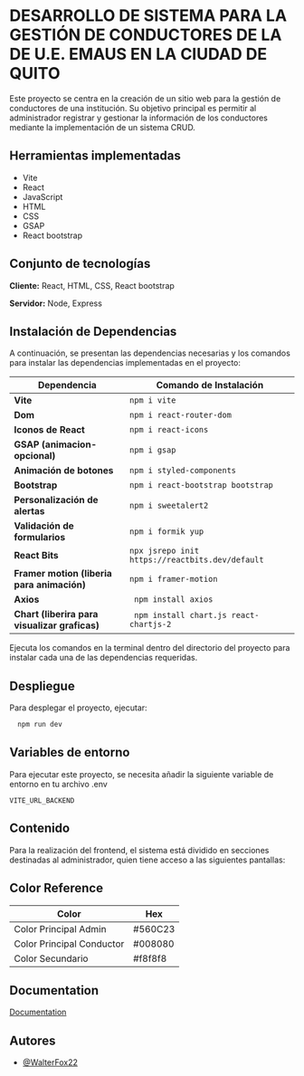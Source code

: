
# DESARROLLO DE SISTEMA PARA LA GESTIÓN DE CONDUCTORES DE LA DE U.E. EMAUS EN LA CIUDAD DE QUITO

Este proyecto se centra en la creación de un sitio web para la gestión de conductores de una institución. Su objetivo principal es permitir al administrador registrar y gestionar la información de los conductores mediante la implementación de un sistema CRUD.


## Herramientas implementadas

- Vite
- React
- JavaScript
- HTML
- CSS
- GSAP
- React bootstrap



## Conjunto de tecnologías

**Cliente:** React, HTML, CSS, React bootstrap

**Servidor:** Node, Express


## Instalación de Dependencias

A continuación, se presentan las dependencias necesarias y los comandos para instalar las dependencias implementadas en el proyecto:

| Dependencia       | Comando de Instalación                           |
|------------------|-----------------------------------------------|
| **Vite**      | `npm i vite` |
| **Dom**      | `npm i react-router-dom` |
| **Iconos de React**        | `npm i react-icons`                           |
| **GSAP (animacion- opcional)**      | `npm i gsap`                         |
| **Animación de botones**      | `npm i styled-components`                        |
| **Bootstrap**    | `npm i react-bootstrap bootstrap`                       |
| **Personalización de alertas**    | `npm i sweetalert2`                       |
| **Validación de formularios**    | `npm i formik yup`                       |
| **React Bits**    | `npx jsrepo init https://reactbits.dev/default`                       |
| **Framer motion (liberia para animación)**    | `npm i framer-motion`                       |
| **Axios**    | ` npm install axios`                       |
| **Chart (liberira para visualizar graficas)**    | ` npm install chart.js react-chartjs-2`                       |


Ejecuta los comandos en la terminal dentro del directorio del proyecto para instalar cada una de las dependencias requeridas.
## Despliegue

Para desplegar el proyecto, ejecutar:

```bash
  npm run dev
```


## Variables de entorno

Para ejecutar este proyecto, se necesita añadir la siguiente variable de entorno en tu archivo .env


`VITE_URL_BACKEND`

## Contenido

Para la realización del frontend, el sistema está dividido en secciones destinadas al administrador, quien tiene acceso a las siguientes pantallas:

## Color Reference

| Color             | Hex                                                                |
| ----------------- | ------------------------------------------------------------------ |
| Color Principal Admin| #560C23 |
| Color Principal Conductor| #008080 |
| Color Secundario |  #f8f8f8 |



## Documentation

[Documentation](https://linktodocumentation)


## Autores

- [@WalterFox22](https://github.com/WalterFox22)

